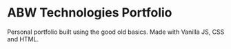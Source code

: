 
# ABW Technologies Portfolio

Personal portfolio built using the good old basics. Made with Vanilla JS, CSS and HTML.

